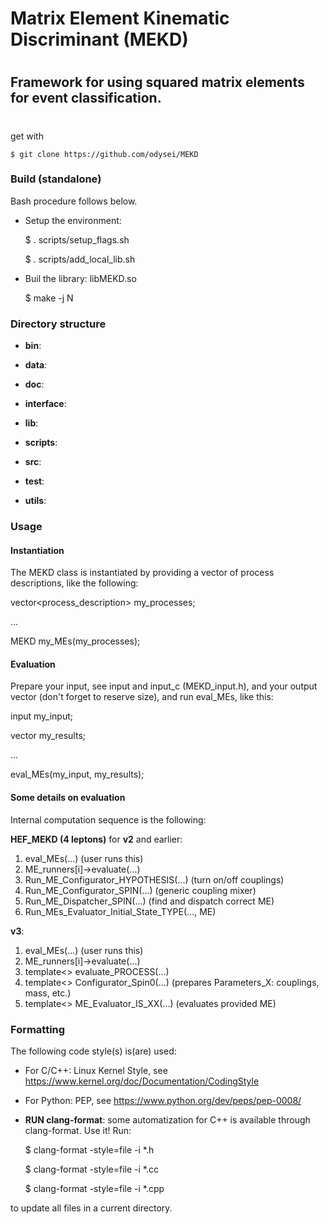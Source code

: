 #
# Matrix Element Kinematic Discriminant (MEKD)
#
## Framework for using squared matrix elements for event classification.
#


get with

	$ git clone https://github.com/odysei/MEKD


### Build (standalone)

Bash procedure follows below.

* Setup the environment:
    
    $ . scripts/setup_flags.sh 

    $ . scripts/add_local_lib.sh


* Buil the library: libMEKD.so

	$ make -j N


### Directory structure
* **bin**:

* **data**:

* **doc**:

* **interface**:

* **lib**:

* **scripts**:

* **src**:

* **test**:

* **utils**:


### Usage

#### Instantiation

The MEKD class is instantiated by providing a vector of process descriptions,
like the following:

vector<process_description> my_processes;

...

MEKD my_MEs(my_processes);


#### Evaluation

Prepare your input, see input and input_c (MEKD_input.h), and your output
vector<double> (don't forget to reserve size), and run eval_MEs, like this:

input my_input;

vector<double> my_results;

...

eval_MEs(my_input, my_results);


#### Some details on evaluation

Internal computation sequence is the following:

**HEF_MEKD (4 leptons)** for **v2** and earlier:
1. eval_MEs(...) (user runs this)
2. ME_runners[i]->evaluate(...)
3. Run_ME_Configurator_HYPOTHESIS(...) (turn on/off couplings)
4. Run_ME_Configurator_SPIN(...) (generic coupling mixer)
5. Run_ME_Dispatcher_SPIN(...) (find and dispatch correct ME)
6. Run_MEs_Evaluator_Initial_State_TYPE(..., ME)

**v3**:
1. eval_MEs(...) (user runs this)
2. ME_runners[i]->evaluate(...)
3. template<> evaluate_PROCESS(...)
4. template<> Configurator_Spin0(...) (prepares Parameters_X: couplings, mass,
etc.)
5. template<> ME_Evaluator_IS_XX(...) (evaluates provided ME)


### Formatting

The following code style(s) is(are) used:

* For C/C++: Linux Kernel Style, see
https://www.kernel.org/doc/Documentation/CodingStyle

* For Python: PEP, see https://www.python.org/dev/peps/pep-0008/

* **RUN clang-format**: some automatization for C++ is available through
clang-format. Use it! Run:

	$ clang-format -style=file -i *.h

	$ clang-format -style=file -i *.cc

	$ clang-format -style=file -i *.cpp

to update all files in a current directory.
